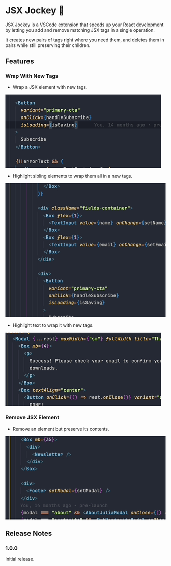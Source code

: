 # JSX Jockey 🏇

JSX Jockey is a VSCode extension that speeds up your React development by letting you add and remove matching JSX tags in a single operation.

It creates new pairs of tags right where you need them, and deletes them in pairs while still preserving their children.

## Features

### Wrap With New Tags

-   Wrap a JSX element with new tags.

![feature X](src/images/wrap-from-opening-tag.gif)

-   Highlight sibling elements to wrap them all in a new tags.

![feature X](src/images/wrap-highlighted-siblings.gif)

-   Highlight text to wrap it with new tags.

![feature X](src/images/wrap-highlighted-text.gif)

### Remove JSX Element

-   Remove an element but preserve its contents.

![feature X](src/images/remove-tag.gif)

## Release Notes

### 1.0.0

Initial release.
